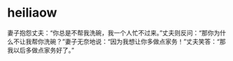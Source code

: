 # heiliaow
妻子抱怨丈夫：“你总是不帮我洗碗，我一个人忙不过来。”丈夫则反问：“那你为什么不让我帮你洗碗？”妻子无奈地说：“因为我想让你多做点家务！”丈夫笑答：“那我以后多做点家务好了。”
